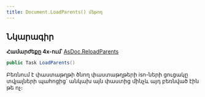 ```yaml
---
title: Document.LoadParents() մեթոդ
---
```


## Նկարագիր

**Համարժեքը 4x-ում՝** [AsDoc.ReloadParents](https://armsoft.github.io/as4x-docs/HTM/ProgrGuide/Functions/ASDOC/ReloadParents.html)

```c#
public Task LoadParents()
```

Բեռնում է փաստաթղթի ծնող փաստաթղթերի isn-ների ցուցակը տվյալների պահոցից` անկախ այն փաստից մինչև այդ բեռնված էին թե ոչ։

